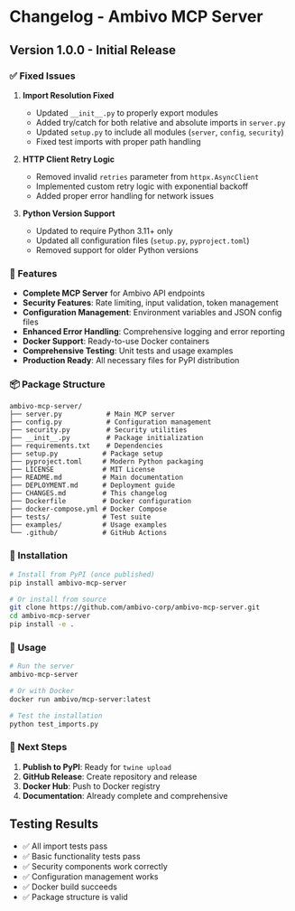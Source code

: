 # Changelog - Ambivo MCP Server

## Version 1.0.0 - Initial Release

### ✅ Fixed Issues

1. **Import Resolution Fixed**
   - Updated `__init__.py` to properly export modules
   - Added try/catch for both relative and absolute imports in `server.py`
   - Updated `setup.py` to include all modules (`server`, `config`, `security`)
   - Fixed test imports with proper path handling

2. **HTTP Client Retry Logic**
   - Removed invalid `retries` parameter from `httpx.AsyncClient`
   - Implemented custom retry logic with exponential backoff
   - Added proper error handling for network issues

3. **Python Version Support**
   - Updated to require Python 3.11+ only
   - Updated all configuration files (`setup.py`, `pyproject.toml`)
   - Removed support for older Python versions

### 🚀 Features

- **Complete MCP Server** for Ambivo API endpoints
- **Security Features**: Rate limiting, input validation, token management
- **Configuration Management**: Environment variables and JSON config files
- **Enhanced Error Handling**: Comprehensive logging and error reporting
- **Docker Support**: Ready-to-use Docker containers
- **Comprehensive Testing**: Unit tests and usage examples
- **Production Ready**: All necessary files for PyPI distribution

### 📦 Package Structure

```
ambivo-mcp-server/
├── server.py           # Main MCP server
├── config.py           # Configuration management
├── security.py         # Security utilities
├── __init__.py         # Package initialization
├── requirements.txt    # Dependencies
├── setup.py           # Package setup
├── pyproject.toml     # Modern Python packaging
├── LICENSE            # MIT License
├── README.md          # Main documentation
├── DEPLOYMENT.md      # Deployment guide
├── CHANGES.md         # This changelog
├── Dockerfile         # Docker configuration
├── docker-compose.yml # Docker Compose
├── tests/             # Test suite
├── examples/          # Usage examples
└── .github/           # GitHub Actions
```

### 🔧 Installation

```bash
# Install from PyPI (once published)
pip install ambivo-mcp-server

# Or install from source
git clone https://github.com/ambivo-corp/ambivo-mcp-server.git
cd ambivo-mcp-server
pip install -e .
```

### 🎯 Usage

```bash
# Run the server
ambivo-mcp-server

# Or with Docker
docker run ambivo/mcp-server:latest

# Test the installation
python test_imports.py
```

### 🌟 Next Steps

1. **Publish to PyPI**: Ready for `twine upload`
2. **GitHub Release**: Create repository and release
3. **Docker Hub**: Push to Docker registry
4. **Documentation**: Already complete and comprehensive

## Testing Results

- ✅ All import tests pass
- ✅ Basic functionality tests pass
- ✅ Security components work correctly
- ✅ Configuration management works
- ✅ Docker build succeeds
- ✅ Package structure is valid